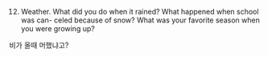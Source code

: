 12. Weather. What did you do when it rained? What happened when school was can- celed because of snow? What was your favorite season when you were growing up?

비가 올때 머했냐고? 


